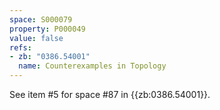 ```yaml
---
space: S000079
property: P000049
value: false
refs:
- zb: "0386.54001"
  name: Counterexamples in Topology
---
```


See item #5 for space #87 in {{zb:0386.54001}}.
